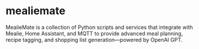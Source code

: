 # mealiemate
MealieMate is a collection of Python scripts and services that integrate with Mealie, Home Assistant, and MQTT to provide advanced meal planning, recipe tagging, and shopping list generation—powered by OpenAI GPT.
